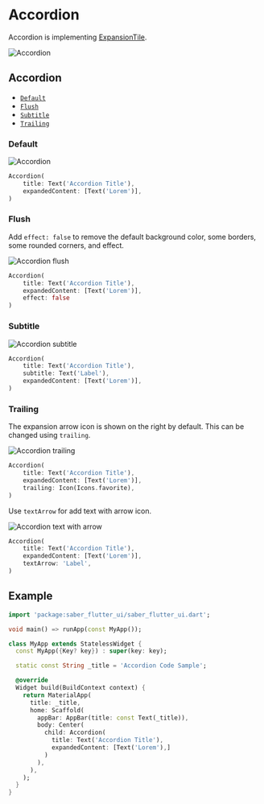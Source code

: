 # Accordion

Accordion is implementing [ExpansionTile](https://api.flutter.dev/flutter/material/ExpansionTile-class.html).

![Accordion](/img/docs/core-components/accordion/accordion.png)

## Accordion
- [`Default`](/docs/core-components/accordion#default)
- [`Flush`](/docs/core-components/accordion#flush)
- [`Subtitle`](/docs/core-components/accordion#subtitle)
- [`Trailing`](/docs/core-components/accordion#trailing)

### Default

![Accordion](/img/docs/core-components/accordion/accordion-example.png)

```dart
Accordion(
    title: Text('Accordion Title'),
    expandedContent: [Text('Lorem')],
)
```

### Flush

Add `effect: false` to remove the default background color, some borders, some rounded corners, and effect.

![Accordion flush](/img/docs/core-components/accordion/accordion-flush.png)

```dart
Accordion(
    title: Text('Accordion Title'),
    expandedContent: [Text('Lorem')],
    effect: false
)
```

### Subtitle

![Accordion subtitle](/img/docs/core-components/accordion/accordion-subtitle.png)
```dart
Accordion(
    title: Text('Accordion Title'),
    subtitle: Text('Label'),
    expandedContent: [Text('Lorem')],
)
```

### Trailing
The expansion arrow icon is shown on the right by default. This can be changed using `trailing`.

![Accordion trailing](/img/docs/core-components/accordion/accordion-trailing.png)

```dart
Accordion(
    title: Text('Accordion Title'),
    expandedContent: [Text('Lorem')],
    trailing: Icon(Icons.favorite),
)
```

Use `textArrow` for add text with arrow icon.

![Accordion text with arrow](/img/docs/core-components/accordion/accordion-textArrow.png)
```dart
Accordion(
    title: Text('Accordion Title'),
    expandedContent: [Text('Lorem')],
    textArrow: 'Label',
)
```

## Example

```dart
import 'package:saber_flutter_ui/saber_flutter_ui.dart';

void main() => runApp(const MyApp());

class MyApp extends StatelessWidget {
  const MyApp({Key? key}) : super(key: key);

  static const String _title = 'Accordion Code Sample';

  @override
  Widget build(BuildContext context) {
    return MaterialApp(
      title: _title,
      home: Scaffold(
        appBar: AppBar(title: const Text(_title)),
        body: Center(
          child: Accordion(
            title: Text('Accordion Title'),
            expandedContent: [Text('Lorem'),]
          )
        ),
      ),
    );
  }
}
```
